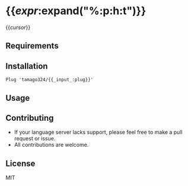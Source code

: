# {{_expr_:expand("%:p:h:t")}}

{{_cursor_}}

## Requirements


## Installation

```
Plug 'tamago324/{{_input_:plug}}'
```

## Usage


## Contributing

* If your language server lacks support, please feel free to make a pull request or issue.
* All contributions are welcome.


## License

MIT
